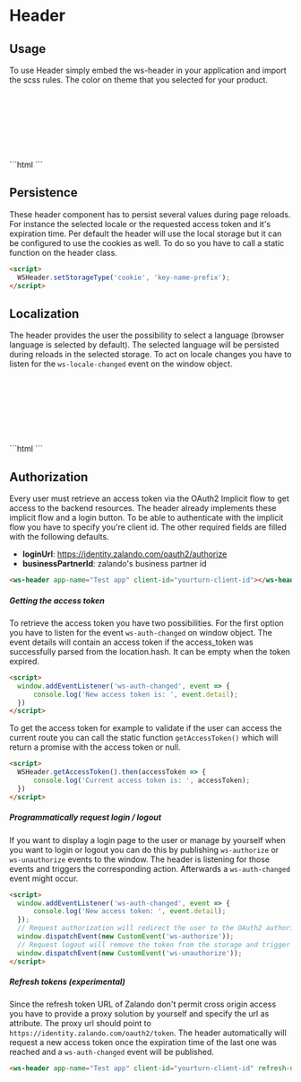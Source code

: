 # Header
<!---
General
All of our applications in Zalando requires a header, an authorization mechanism based on OAuth2 and most likely a localization for German and English users. To reduce the redundancy and effort every team had, we created a header component which ships all necessary features. You can set the application name, navigation links, listen on locale and authentication changes.
-->
## Usage
To use Header simply embed the ws-header in your application and import the scss rules. The color on theme that you selected for your product.
<div style="position: relative; overflow: hidden; padding-bottom: 120px">
  <ws-header appName="Demo Page" links.bind="[{label: 'Link', href: 'LinkValue', onClick: log},{label: 'Link2',href: '2222',children: [{label: 'Sub link 1', href: 'Go go app 1'},{label: 'Sub link 1', href: 'Go go app 1'}]}]"></ws-header>
</div>
```html
<ws-header
  appName="Demo Page"
  clientId="youturn-client-id"
  links="{[
    {label: 'Link', href: 'LinkValue', onClick: (value) => console.log(value)},
    {
      label: 'Link2',
      href: '2222',
      children: [
        {label: 'Sub link 1', href: 'Go go app 1'},
        {label: 'Sub link 1', href: 'Go go app 1'}
      ]
    }
  ]}">
</ws-header>
```

## Persistence
These header component has to persist several values during page reloads. For instance the selected locale
or the requested access token and it's expiration time. Per default the header will use the local storage
but it can be configured to use the cookies as well. To do so you have to call a static function on the header class.
```html
<script>
  WSHeader.setStorageType('cookie', 'key-name-prefix');
</script>
```

## Localization
The header provides the user the possibility to select a language (browser language is selected by default). The selected
language will be persisted during reloads in the selected storage. To act on locale changes
you have to listen for the `ws-locale-changed` event on the window object.

<div style="position: relative; overflow: hidden; padding-bottom: 120px">
  <ws-header appName="Demo Page" ws-locale-changed.delegate="log('New locale is: ', $event.detail)"></ws-header>
</div>
```html
<ws-header appName="Demo Page"></ws-header>
<script>
  // To initialize your application specific localization get the current locale
  i18next.setLocale(WSHeader.getLocale());
  // To listen for locale changes bind a listener for ws-locale-changed
  window.addEventListener('ws-locale-changed', event => {
    console.log('New locale is: ', event.detail);
  });
</script>
```

## Authorization
Every user must retrieve an access token via the OAuth2 Implicit flow to get access to the backend resources.
The header already implements these implicit flow and a login button. To be able to authenticate with the
implicit flow you have to specify you're client id. The other required fields are filled with the following defaults.
- **loginUrl**: https://identity.zalando.com/oauth2/authorize
- **businessPartnerId**: zalando's business partner id
```html
<ws-header app-name="Test app" client-id="yourturn-client-id"></ws-header>
```

##### Getting the access token
To retrieve the access token you have two possibilities. For the first option you have to
listen for the event `ws-auth-changed` on window object. The event details will contain an access token
if the access_token was successfully parsed from the location.hash. It can be empty when the token expired.
```html
<script>
  window.addEventListener('ws-auth-changed', event => {
      console.log('New access token is: ', event.detail);
  })
</script>
```

To get the access token for example to validate if the user can access the current route you can call
the static function `getAccessToken()` which will return a promise with the access token or null.
```html
<script>
  WSHeader.getAccessToken().then(accessToken => {
      console.log('Current access token is: ', accessToken);
  })
</script>
```

##### Programmatically request login / logout
If you want to display a login page to the user or manage by yourself when you want to login or logout
you can do this by publishing `ws-authorize` or `ws-unauthorize` events to the window. The header is
listening for those events and triggers the corresponding action. Afterwards a `ws-auth-changed` event might occur.
```html
<script>
  window.addEventListener('ws-auth-changed', event => {
      console.log('New access token: ', event.detail);
  });
  // Request authorization will redirect the user to the OAuth2 authorize page
  window.dispatchEvent(new CustomEvent('ws-authorize'));
  // Request logout will remove the token from the storage and trigger a ws-auth-changed event
  window.dispatchEvent(new CustomEvent('ws-unauthorize'));   
</script>
```

##### Refresh tokens (experimental)
Since the refresh token URL of Zalando don't permit cross origin access you have to provide a
proxy solution by yourself and specify the url as attribute. The proxy url should point to
`https://identity.zalando.com/oauth2/token`. The header automatically will request a new access token
once the expiration time of the last one was reached and a `ws-auth-changed` event will be published.
```html
<ws-header app-name="Test app" client-id="yourturn-client-id" refresh-url="/backend/identity/refresh"></ws-header>
```
